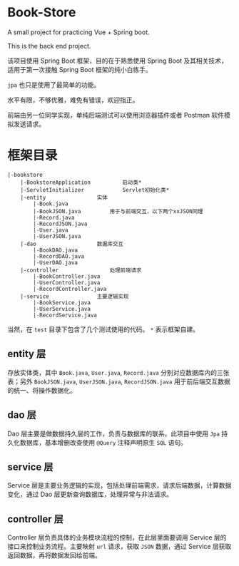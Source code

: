 # Book-Store
A small project for practicing Vue + Spring boot.

This is the back end project.

该项目使用 Spring Boot 框架，目的在于熟悉使用 Spring Boot 及其相关技术，适用于第一次接触 Spring Boot 框架的纯小白练手。

`jpa` 也只是使用了最简单的功能。

水平有限，不够优雅，难免有错误，欢迎指正。

前端由另一位同学实现，单纯后端测试可以使用浏览器插件或者 Postman 软件模拟发送请求。

# 框架目录

```
|-bookstore
	|-BookstoreApplication			启动类*
	|-ServletInitializer			Servlet初始化类*
	|-entity				实体
		|-Book.java
		|-BookJSON.java			用于与前端交互，以下两个xxJSON同理
		|-Record.java
		|-RecordJSON.java
		|-User.java
		|-UserJSON.java
	|-dao					数据库交互
		|-BookDAO.java
		|-RecordDAO.java
		|-UserDAO.java
	|-controller				处理前端请求
		|-BookController.java
		|-UserController.java
		|-RecordController.java
	|-service				主要逻辑实现
		|-BookService.java
		|-UserService.java
		|-RecordService.java
```

当然，在 `test` 目录下包含了几个测试使用的代码。
`*` 表示框架自建。

## entity 层

存放实体类，其中 `Book.java`, `User.java`, `Record.java` 分别对应数据库内的三张表；另外 `BookJSON.java`, `UserJSON.java`, `RecordJSON.java` 用于前后端交互数据的统一、将操作数据化。

## dao 层

Dao 层主要是做数据持久层的工作，负责与数据库的联系。此项目中使用 `Jpa` 持久化数据库，基本增删改查使用 `@Query` 注释声明原生 `SQL` 语句。

## service 层

Service 层是主要业务逻辑的实现，包括处理前端需求，请求后端数据，计算数据变化，通过 Dao 层更新查询数据库，处理异常与非法请求。

## controller 层

Controller 层负责具体的业务模块流程的控制，在此层里面要调用 Service 层的接口来控制业务流程。主要映射 `url` 请求，获取 `JSON` 数据，通过 Service 层获取返回数据，再将数据发回给前端。

